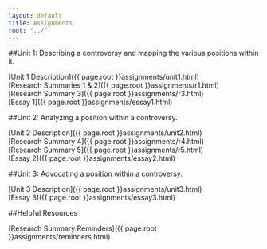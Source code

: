 ```yaml
---
layout: default
title: Assignments
root: "../"
---
```


##Unit 1: Describing a controversy and mapping the various positions within it.

[Unit 1 Description]({{ page.root }}assignments/unit1.html)  
[Research Summaries 1 & 2]({{ page.root }}assignments/r1.html)  
[Research Summary 3]({{ page.root }}assignments/r3.html)  
[Essay 1]({{ page.root }}assignments/essay1.html)  

##Unit 2: Analyzing a position within a controversy.  

[Unit 2 Description]({{ page.root }}assignments/unit2.html)  
[Research Summary 4]({{ page.root }}assignments/r4.html)  
[Research Summary 5]({{ page.root }}assignments/r5.html)  
[Essay 2]({{ page.root }}assignments/essay2.html)  

##Unit 3: Advocating a position within a controversy. 

[Unit 3 Description]({{ page.root }}assignments/unit3.html)  
[Essay 3]({{ page.root }}assignments/essay3.html)  

##Helpful Resources

[Research Summary Reminders]({{ page.root }}assignments/reminders.html)  








































